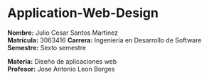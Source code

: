 # Application-Web-Design

**Nombre:** Julio Cesar Santos Martinez  
**Matrícula:** 3063416
**Carrera:** Ingeniería en Desarrollo de Software  
**Semestre:** Sexto semestre 

**Materia:** Diseño de aplicaciones web  
**Profesor:** Jose Antonio Leon Borges
